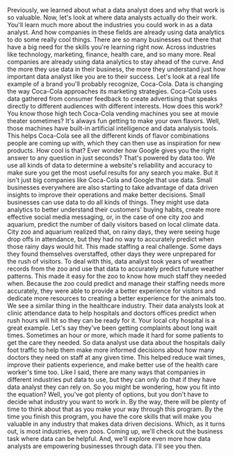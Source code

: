 

Previously, we learned about what a data analyst does and why that work is so valuable. Now, let's look at where data analysts actually do their work. You'll learn much more about the industries you could work in as a data analyst. And how companies in these fields are already using data analytics to do some really cool things. There are so many businesses out there that have a big need for the skills you're learning right now. Across industries like technology, marketing, finance, health care, and so many more. Real companies are already using data analytics to stay ahead of the curve. And the more they use data in their business, the more they understand just how important data analyst like you are to their success. Let's look at a real life example of a brand you'll probably recognize, Coca-Cola. Data is changing the way Coca-Cola approaches its marketing strategies. Coca-Cola uses data gathered from consumer feedback to create advertising that speaks directly to different audiences with different interests. How does this work? You know those high tech Coca-Cola vending machines you see at movie theater sometimes? It's always fun getting to make your own flavors. Well, those machines have built-in artificial intelligence and data analysis tools. This helps Coca-Cola see all the different kinds of flavor combinations people are coming up with, which they can then use as inspiration for new products. How cool is that? Ever wonder how Google gives you the right answer to any question in just seconds? That's powered by data too. We use all kinds of data to determine a website's reliability and accuracy to make sure you get the most useful results for any search you make. But it isn't just big companies like Coca-Cola and Google that use data. Small businesses everywhere are also starting to take advantage of data driven insights to improve their operations and make better decisions. Small businesses can use data to do all kinds of things. They might use data analytics to better understand their customers' buying habits, create more effective social media messaging, or, in the case of one city zoo and aquarium, predict the number of daily visitors based on local climate data. City zoo and aquarium realized that, on rainy days, they were seeing huge drop offs in attendance, but they had no way to accurately predict when those rainy days would hit. This made staffing a real challenge. Some days they found themselves overstaffed, other days they were unprepared for the rush of visitors. To deal with this, data analyst took years of weather records from the zoo and use that data to accurately predict future weather patterns. This made it easy for the zoo to know how much staff they needed when. Because the zoo could predict and manage their staffing needs more accurately, they were able to provide a better experience for visitors and dedicate more resources to creating a better experience for the animals too. We see a similar thing in the healthcare industry. Their data analysts look at clinic attendance data to help hospitals and doctors offices predict when rush hours will hit so they can be ready for it. Your local city hospital is a great example. Let's say they've been getting complaints about long wait times. Sometimes an hour or more, which made it hard for some patients to get the care they needed. So data analyst use data about the hospitals daily foot traffic to help them make more informed decisions about how many doctors they need on staff at any given time. This helped reduce wait times, improve their patients experience, and make better use of the health care worker's time too. Like I said, there are many ways that companies in different industries put data to use, but they can only do that if they have data analyst they can rely on. So you might be wondering, how you fit into the equation? Well, you've got plenty of options, but you don't have to decide what industry you want to work in. By the way, there will be plenty of time to think about that as you make your way through this program. By the time you finish this program, you have the core skills that will make you valuable in any industry that makes data driven decisions. Which, as it turns out, is most industries, even zoos. Coming up, we'll check out the business task where data can be helpful. And, we'll explore even more how data analysts are empowering businesses through data. I'll see you then.